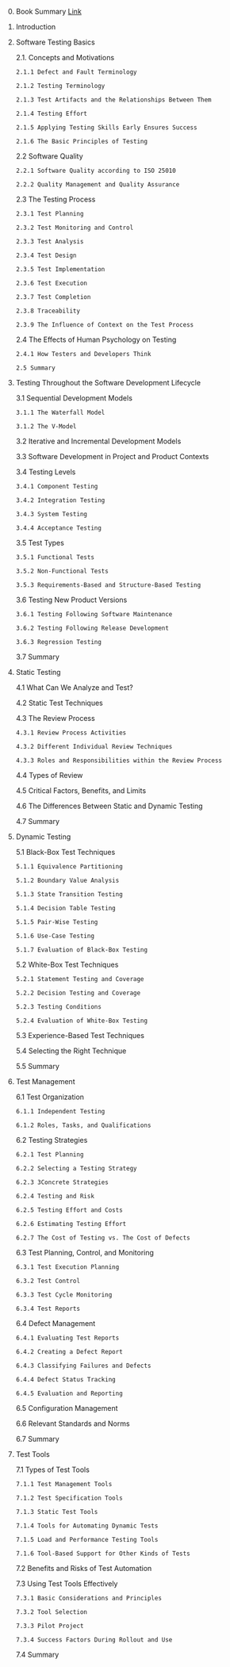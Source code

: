 0. Book Summary [Link](2021-12-07-istqb-foundation-book-summary.markdown)

1. Introduction

2. Software Testing Basics

   2.1. Concepts and Motivations

       2.1.1 Defect and Fault Terminology

       2.1.2 Testing Terminology

       2.1.3 Test Artifacts and the Relationships Between Them

       2.1.4 Testing Effort

       2.1.5 Applying Testing Skills Early Ensures Success

       2.1.6 The Basic Principles of Testing

   2.2 Software Quality
  
       2.2.1 Software Quality according to ISO 25010
       
       2.2.2 Quality Management and Quality Assurance

   2.3 The Testing Process

       2.3.1 Test Planning

       2.3.2 Test Monitoring and Control

       2.3.3 Test Analysis

       2.3.4 Test Design

       2.3.5 Test Implementation

       2.3.6 Test Execution

       2.3.7 Test Completion

       2.3.8 Traceability

       2.3.9 The Influence of Context on the Test Process

   2.4 The Effects of Human Psychology on Testing

       2.4.1 How Testers and Developers Think

       2.5 Summary

3. Testing Throughout the Software Development Lifecycle

    3.1 Sequential Development Models

       3.1.1 The Waterfall Model

       3.1.2 The V-Model

    3.2 Iterative and Incremental Development Models

    3.3 Software Development in Project and Product Contexts

    3.4 Testing Levels

       3.4.1 Component Testing

       3.4.2 Integration Testing

       3.4.3 System Testing

       3.4.4 Acceptance Testing

    3.5 Test Types

       3.5.1 Functional Tests

       3.5.2 Non-Functional Tests

       3.5.3 Requirements-Based and Structure-Based Testing

    3.6 Testing New Product Versions

       3.6.1 Testing Following Software Maintenance

       3.6.2 Testing Following Release Development

       3.6.3 Regression Testing

    3.7 Summary

4. Static Testing

    4.1 What Can We Analyze and Test?

    4.2 Static Test Techniques

    4.3 The Review Process

       4.3.1 Review Process Activities

       4.3.2 Different Individual Review Techniques

       4.3.3 Roles and Responsibilities within the Review Process

    4.4 Types of Review

    4.5 Critical Factors, Benefits, and Limits

    4.6 The Differences Between Static and Dynamic Testing

    4.7 Summary

5. Dynamic Testing

    5.1 Black-Box Test Techniques

       5.1.1 Equivalence Partitioning

       5.1.2 Boundary Value Analysis

       5.1.3 State Transition Testing

       5.1.4 Decision Table Testing

       5.1.5 Pair-Wise Testing

       5.1.6 Use-Case Testing

       5.1.7 Evaluation of Black-Box Testing

    5.2 White-Box Test Techniques

       5.2.1 Statement Testing and Coverage

       5.2.2 Decision Testing and Coverage

       5.2.3 Testing Conditions

       5.2.4 Evaluation of White-Box Testing

    5.3 Experience-Based Test Techniques

    5.4 Selecting the Right Technique

    5.5 Summary

6. Test Management

    6.1 Test Organization

       6.1.1 Independent Testing

       6.1.2 Roles, Tasks, and Qualifications

    6.2 Testing Strategies

       6.2.1 Test Planning

       6.2.2 Selecting a Testing Strategy

       6.2.3 3Concrete Strategies

       6.2.4 Testing and Risk

       6.2.5 Testing Effort and Costs

       6.2.6 Estimating Testing Effort

       6.2.7 The Cost of Testing vs. The Cost of Defects

    6.3 Test Planning, Control, and Monitoring

       6.3.1 Test Execution Planning

       6.3.2 Test Control

       6.3.3 Test Cycle Monitoring

       6.3.4 Test Reports

    6.4 Defect Management

       6.4.1 Evaluating Test Reports

       6.4.2 Creating a Defect Report

       6.4.3 Classifying Failures and Defects

       6.4.4 Defect Status Tracking

       6.4.5 Evaluation and Reporting

    6.5 Configuration Management

    6.6 Relevant Standards and Norms

    6.7 Summary

7. Test Tools

    7.1 Types of Test Tools

       7.1.1 Test Management Tools

       7.1.2 Test Specification Tools

       7.1.3 Static Test Tools

       7.1.4 Tools for Automating Dynamic Tests

       7.1.5 Load and Performance Testing Tools

       7.1.6 Tool-Based Support for Other Kinds of Tests

    7.2 Benefits and Risks of Test Automation

    7.3 Using Test Tools Effectively

       7.3.1 Basic Considerations and Principles

       7.3.2 Tool Selection

       7.3.3 Pilot Project

       7.3.4 Success Factors During Rollout and Use

    7.4 Summary
